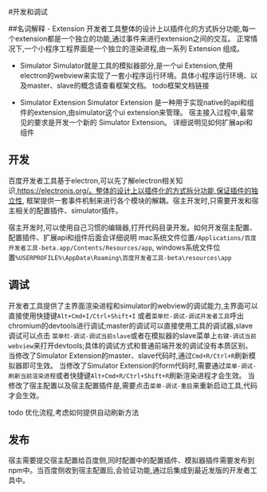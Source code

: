 #开发和调试

##名词解释
    - Extension
    开发者工具整体的设计上以插件化的方式拆分功能,每一个extension都是一个独立的功能,通过事件来进行extension之间的交互。
    正常情况下,一个小程序工程界面是一个独立的渲染进程,由一系列 Extension 组成。
  
  - Simulator
    Simulator就是工具的模拟器部分,是一个ui Extension,使用electron的webview来实现了一套小程序运行环境。具体小程序运行环境、以及master、slave的概念请查看框架文档。 todo框架文档链接

  - Simulator Extension
    Simulator Extension 是一种用于实现native的api和组件的extension,由simulator这个ui extension来管理。
    宿主接入过程中,最常见的要求是开发一个新的 Simulator Extension。  详细说明见如何扩展api和组件

## 开发
百度开发者工具基于electron,可以先了解electron相关知识,https://electronjs.org/。整体的设计上以插件化的方式拆分功能,保证插件的独立性,
框架提供一套事件机制来进行各个模块的解耦。宿主开发时,只需要开发和宿主相关的配置插件、simulator插件。

宿主开发时,可以使用自己习惯的编辑器,打开代码目录开发。如何开发宿主配置、配置插件、扩展api和组件后面会详细说明
 mac系统文件位置`/Applications/百度开发者工具-beta.app/Contents/Resources/app`,
 windows系统文件位置`%USERPROFILE%\AppData\Roaming\百度开发者工具-beta\resources\app`


## 调试
开发者工具提供了主界面渲染进程和simulator的webview的调试能力,主界面可以直接使用快捷键`Alt+Cmd+I/Ctrl+Shift+I`
或者`菜单栏-调试-调试开发者工具`呼出chromium的devtools进行调试;master的调试可以直接使用工具的调试器,slave调试可以点击
`菜单栏-调试-调试当前slave`或者在模拟器的slave菜单上`右键-调试当前webview`来打开devtools;具体的调试方式和普通前端开发的调试没有本质区别。
当修改了Simulator Extension的master、slave代码时,通过`Cmd+R/Ctrl+R`刷新模拟器即可生效。
当修改了Simulator Extension的form代码时,需要通过`菜单-调试-刷新当前渲染进程`或者快捷键`Alt+Cmd+R/Ctrl+Shift+R`刷新渲染进程才会生效。
当修改了宿主配置以及宿主配置插件是,需要点击`菜单-调试-重启`来重新启动工具,代码才会生效。

todo  优化流程,考虑如何提供自动刷新方法


## 发布

宿主需要提交宿主配置给百度侧,同时配置中的配置插件、模拟器插件需要发布到npm中。当百度侧收到宿主配置后,会验证功能,通过后集成到最近发版的开发者工具中。

